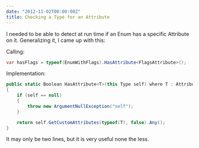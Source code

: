 ```yaml
---
date: "2012-11-02T00:00:00Z"
title: Checking a Type for an Attribute
---
```


I needed to be able to detect at run time if an Enum has a specific Attribute on it.  Generalizing it, I came up with this:

Calling:

```csharp
var hasFlags = typeof(EnumWithFlags).HasAttribute<FlagsAttribute>();
```

Implementation:

```csharp
public static Boolean HasAttribute<T>(this Type self) where T : Attribute
{
	if (self == null)
	{
		throw new ArgumentNullException("self");
	}

	return self.GetCustomAttributes(typeof(T), false).Any();
}
```

It may only be two lines, but it is very useful none the less.
